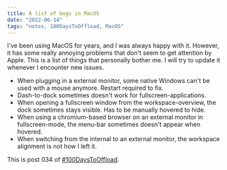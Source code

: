 ```yaml
---
title: A list of bugs in MacOS
date: "2022-06-14"
tags: "notes, 100DaysToOffload, MacOS"
---
```


I've been using MacOS for years, and I was always happy with it. However, it
has some really annoying problems that don't seem to get attention by Apple.
This is a list of things that personally bother me. I will try to update it
whenever I encounter new issues.

- When plugging in a external monitor, some native Windows can't be used with a
  mouse anymore. Restart required to fix.
- Dash-to-dock sometimes doesn't work for fullscreen-applications.
- When opening a fullscreen window from the workspace-overview, the dock
  sometimes stays visible. Has to be manually hovered to hide.
- When using a chromium-based browser on an external monitor in
  fullscreen-mode, the menu-bar sometimes doesn't appear when hovered.
- When switching from the internal to an external monitor, the workspace
  alignment is not how I left it.

This is post 034 of [#100DaysToOffload](https://100daystooffload.com/).
